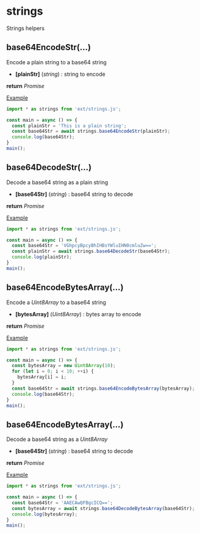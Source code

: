# strings

Strings helpers

## base64EncodeStr(...)

Encode a plain string to a base64 string

* **[plainStr]** (*string*) : string to encode

**return** *Promise<string>*

<u>Example</u>

```js
import * as strings from 'ext/strings.js';

const main = async () => {
  const plainStr = 'This is a plain string';
  const base64Str = await strings.base64EncodeStr(plainStr);
  console.log(base64Str);
}
main();
```

## base64DecodeStr(...)

Decode a base64 string as a plain string

* **[base64Str]** (*string*) : base64 string to decode

**return** *Promise<string>*

<u>Example</u>

```js
import * as strings from 'ext/strings.js';

const main = async () => {
  const base64Str = 'VGhpcyBpcyBhIHBsYWluIHN0cmluZw==';
  const plainStr = await strings.base64DecodeStr(base64Str);
  console.log(plainStr);
}
main();
```

## base64EncodeBytesArray(...)

Encode a *Uint8Array* to a base64 string

* **[bytesArray]** (*Uint8Array*) : bytes array to encode

**return** *Promise<string>*

<u>Example</u>

```js
import * as strings from 'ext/strings.js';

const main = async () => {
  const bytesArray = new Uint8Array(10);
  for (let i = 0; i < 10; ++i) {
    bytesArray[i] = i;
  }
  const base64Str = await strings.base64EncodeBytesArray(bytesArray);
  console.log(base64Str);
}
main();
```

## base64EncodeBytesArray(...)

Decode a base64 string as a *Uint8Array*

* **[base64Str]** (*string*) : base64 string to decode

**return** *Promise<Uint8Array>*

<u>Example</u>

```js
import * as strings from 'ext/strings.js';

const main = async () => {
  const base64Str = 'AAECAwQFBgcICQ==';
  const bytesArray = await strings.base64DecodeBytesArray(base64Str);
  console.log(bytesArray);
}
main();
```

